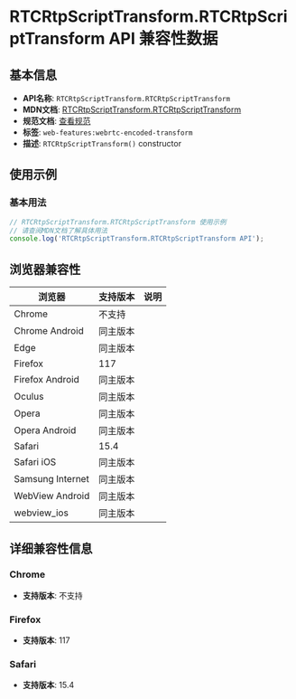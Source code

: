 # RTCRtpScriptTransform.RTCRtpScriptTransform API 兼容性数据

## 基本信息

- **API名称**: `RTCRtpScriptTransform.RTCRtpScriptTransform`
- **MDN文档**: [RTCRtpScriptTransform.RTCRtpScriptTransform](https://developer.mozilla.org/docs/Web/API/RTCRtpScriptTransform/RTCRtpScriptTransform)
- **规范文档**: [查看规范](https://w3c.github.io/webrtc-encoded-transform/#dom-rtcrtpscripttransform-rtcrtpscripttransform)
- **标签**: `web-features:webrtc-encoded-transform`
- **描述**: `RTCRtpScriptTransform()` constructor

## 使用示例

### 基本用法

```javascript
// RTCRtpScriptTransform.RTCRtpScriptTransform 使用示例
// 请查阅MDN文档了解具体用法
console.log('RTCRtpScriptTransform.RTCRtpScriptTransform API');
```

## 浏览器兼容性

| 浏览器 | 支持版本 | 说明 |
|--------|----------|------|
| Chrome | 不支持 |  |
| Chrome Android | 同主版本 |  |
| Edge | 同主版本 |  |
| Firefox | 117 |  |
| Firefox Android | 同主版本 |  |
| Oculus | 同主版本 |  |
| Opera | 同主版本 |  |
| Opera Android | 同主版本 |  |
| Safari | 15.4 |  |
| Safari iOS | 同主版本 |  |
| Samsung Internet | 同主版本 |  |
| WebView Android | 同主版本 |  |
| webview_ios | 同主版本 |  |

## 详细兼容性信息

### Chrome

- **支持版本**: 不支持

### Firefox

- **支持版本**: 117

### Safari

- **支持版本**: 15.4

